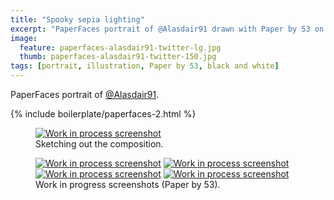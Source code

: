 ```yaml
---
title: "Spooky sepia lighting"
excerpt: "PaperFaces portrait of @Alasdair91 drawn with Paper by 53 on an iPad."
image: 
  feature: paperfaces-alasdair91-twitter-lg.jpg
  thumb: paperfaces-alasdair91-twitter-150.jpg
tags: [portrait, illustration, Paper by 53, black and white]
---
```


PaperFaces portrait of [@Alasdair91](http://twitter.com/alasdair91).

{% include boilerplate/paperfaces-2.html %}

<figure>
	<a href="{{ site.url }}/assets/images/paperfaces-alasdair91-process-1-lg.jpg"><img src="{{ site.url }}/assets/images/paperfaces-alasdair91-process-1-750.jpg" alt="Work in process screenshot"></a>
	<figcaption>Sketching out the composition.</figcaption>
</figure>

<figure class="half">
	<a href="{{ site.url }}/assets/images/paperfaces-alasdair91-process-2-lg.jpg"><img src="{{ site.url }}/assets/images/paperfaces-alasdair91-process-2-600.jpg" alt="Work in process screenshot"></a>
	<a href="{{ site.url }}/assets/images/paperfaces-alasdair91-process-3-lg.jpg"><img src="{{ site.url }}/assets/images/paperfaces-alasdair91-process-3-600.jpg" alt="Work in process screenshot"></a>
	<a href="{{ site.url }}/assets/images/paperfaces-alasdair91-process-4-lg.jpg"><img src="{{ site.url }}/assets/images/paperfaces-alasdair91-process-4-600.jpg" alt="Work in process screenshot"></a>
	<a href="{{ site.url }}/assets/images/paperfaces-alasdair91-process-5-lg.jpg"><img src="{{ site.url }}/assets/images/paperfaces-alasdair91-process-5-600.jpg" alt="Work in process screenshot"></a>
	<figcaption>Work in progress screenshots (Paper by 53).</figcaption>
</figure>